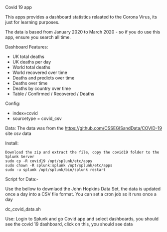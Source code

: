 Covid 19 app 

This apps provides a dashboard statistics relaated to the Corona Virus, its just for learning purposes. 

The data is based from January 2020 to March 2020 - so if you do use this app, ensure you search all time. 

Dashboard Features:


- UK total deaths
- UK deaths per day
- World total deaths
- World recovered over time
- Deaths and predicts over time
- Deaths over time
- Deaths by country over time
- Table / Confirmed / Recovered / Deaths

Config: 
- index=covid
- sourcetype = covid_csv



Data: 
The data was from the https://github.com/CSSEGISandData/COVID-19 site 
csv data 

Install:

    Download the zip and extract the file, copy the covid19 folder to the Splunk Server
    sudo cp -R covid19 /opt/splunk/etc/apps
    sudo chown -R splunk:splunk /opt/splunk/etc/apps
    sudo -u splunk /opt/splunk/bin/splunk restart
	

Script for Data:- 

Use the bellow to downlaod the John Hopkins Data Set, the data is updated once a day into a CSV file format. You can set a cron job so it runs once a day
 
dc_covid_data.sh

Use:
Login to Splunk and go Covid app and select dashboards, you should see the covid 19 dashboard, click on this, you should see data  